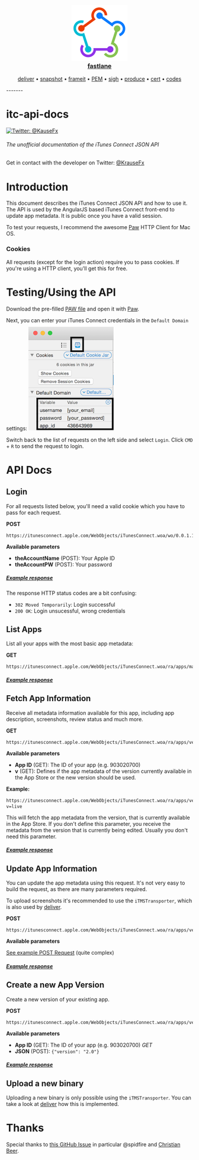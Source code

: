 <h3 align="center">
  <a href="https://github.com/KrauseFx/fastlane">
    <img src="assets/fastlane.png" width="150" />
    <br />
    fastlane
  </a>
</h3>

<p align="center">
  <a href="https://github.com/KrauseFx/deliver">deliver</a> &bull; 
  <a href="https://github.com/KrauseFx/snapshot">snapshot</a> &bull; 
  <a href="https://github.com/KrauseFx/frameit">frameit</a> &bull; 
  <a href="https://github.com/KrauseFx/PEM">PEM</a> &bull; 
  <a href="https://github.com/KrauseFx/sigh">sigh</a> &bull; 
  <a href="https://github.com/KrauseFx/produce">produce</a> &bull; 
  <a href="https://github.com/KrauseFx/cert">cert</a> &bull; 
  <a href="https://github.com/KrauseFx/codes">codes</a>
</p>
-------

itc-api-docs
============

[![Twitter: @KauseFx](https://img.shields.io/badge/contact-@KrauseFx-blue.svg?style=flat)](https://twitter.com/KrauseFx)

###### The unofficial documentation of the iTunes Connect JSON API

Get in contact with the developer on Twitter: [@KrauseFx](https://twitter.com/KrauseFx)


# Introduction

This document describes the iTunes Connect JSON API and how to use it. The API is used by the AngularJS based iTunes Connect front-end to update app metadata. It is public once you have a valid session.

To test your requests, I recommend the awesome [Paw](https://luckymarmot.com/paw) HTTP Client for Mac OS.

### Cookies

All requests (except for the login action) require you to pass cookies. If you're using a HTTP client, you'll get this for free. 

# Testing/Using the API

Download the pre-filled [PAW file](https://github.com/fastlane/itc-api-docs/blob/master/assets/iTunesConnectAPI.zip?raw=1) and open it with [Paw](https://luckymarmot.com/paw).

Next, you can enter your iTunes Connect credentials in the `Default Domain` settings: ![assets/LoginInformation.png](assets/LoginInformation.png)

Switch back to the list of requests on the left side and select `Login`. Click `CMD` + `R` to send the request to login.

# API Docs

## Login

For all requests listed below, you'll need a valid cookie which you have to pass for each request.

**POST**

    https://itunesconnect.apple.com/WebObjects/iTunesConnect.woa/wo/0.0.1.11.3.15.2.1.1.3.1.1

**Available parameters**

- **theAccountName** (POST): Your Apple ID
- **theAccountPW** (POST): Your password

##### [Example response](examples/login.md)

The response HTTP status codes are a bit confusing: 

- `302 Moved Temporarily`: Login successful
- `200 OK`: Login unsucessful, wrong credentials

## List Apps

List all your apps with the most basic app metadata:

**GET**

    https://itunesconnect.apple.com/WebObjects/iTunesConnect.woa/ra/apps/manageyourapps/summary

##### [Example response](examples/summary.md)

## Fetch App Information

Receive all metadata information available for this app, including app description, screenshots, review status and much more.

**GET**

    https://itunesconnect.apple.com/WebObjects/iTunesConnect.woa/ra/apps/version/[app_id]

**Available parameters**

- **App ID** (GET): The ID of your app (e.g. 903020700)
- **v** (GET): Defines if the app metadata of the version currently available in the App Store or the new version should be used.

**Example:**

    https://itunesconnect.apple.com/WebObjects/iTunesConnect.woa/ra/apps/version/[app_id]?v=live

This will fetch the app metadata from the version, that is currently available in the App Store. If you don't define this parameter, you receive the metadata from the version that is currently being edited.
Usually you don't need this parameter.

##### [Example response](examples/details.md)

## Update App Information

You can update the app metadata using this request. It's not very easy to build the request, as there are many parameters required. 

To upload screenshots it's recommended to use the `iTMSTransporter`, which is also used by [deliver](https://github.com/KrauseFx/deliver).

**POST**

    https://itunesconnect.apple.com/WebObjects/iTunesConnect.woa/ra/apps/version/save/[app_id]

**Available parameters**

[See example POST Request](examples/update_request.md) (quite complex)

##### [Example response](examples/update.md)

## Create a new App Version

Create a new version of your existing app.

**POST**

    https://itunesconnect.apple.com/WebObjects/iTunesConnect.woa/ra/apps/version/create/[app_id]

**Available parameters**

- **App ID** (GET): The ID of your app (e.g. 903020700) *GET*
- **JSON** (POST): `{"version": "2.0"}`

##### [Example response](examples/new_version.md)

## Upload a new binary

Uploading a new binary is only possible using the `iTMSTransporter`. You can take a look at [deliver](https://github.com/KrauseFx/deliver) how this is implemented. 

# Thanks

Special thanks to [this GitHub Issue](https://github.com/kovpas/itc.cli/issues/38) in particular @spidfire and [Christian Beer](https://twitter.com/christian_beer).
